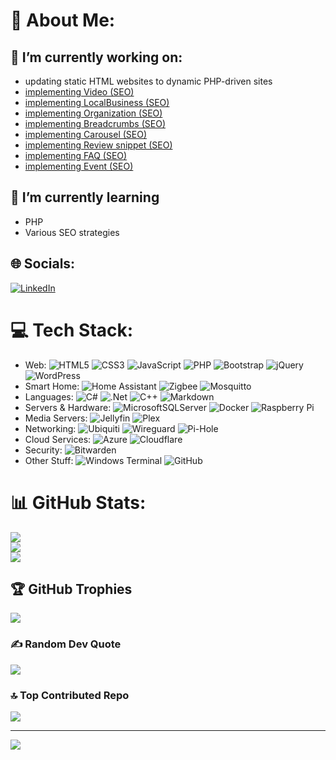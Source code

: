 # 💫 About Me:
## 🔭 I’m currently working on:
  - updating static HTML websites to dynamic PHP-driven sites
  - [implementing Video (SEO)](https://developers.google.com/search/docs/appearance/structured-data/video?sjid=12659659449156195387-NA)
  - [implementing LocalBusiness (SEO)](https://developers.google.com/search/docs/appearance/structured-data/local-business)
  - [implementing Organization (SEO)](https://developers.google.com/search/docs/appearance/structured-data/organization)
  - [implementing Breadcrumbs (SEO)](https://developers.google.com/search/docs/appearance/structured-data/breadcrumb)
  - [implementing Carousel (SEO)](https://developers.google.com/search/docs/appearance/structured-data/carousel)
  - [implementing Review snippet (SEO)](https://developers.google.com/search/docs/appearance/structured-data/review-snippet)
  - [implementing FAQ (SEO)](https://developers.google.com/search/docs/appearance/structured-data/faqpage)
  - [implementing Event (SEO)](https://developers.google.com/search/docs/appearance/structured-data/event)
  
## 🌱 I’m currently learning
  - PHP
  - Various SEO strategies

## 🌐 Socials:
[![LinkedIn](https://img.shields.io/badge/LinkedIn-%230077B5.svg?logo=linkedin&logoColor=white)](https://linkedin.com/in/joelevi) 

# 💻 Tech Stack:
  - Web: ![HTML5](https://img.shields.io/badge/html5-%23E34F26.svg?style=plastic&logo=html5&logoColor=white) ![CSS3](https://img.shields.io/badge/css3-%231572B6.svg?style=plastic&logo=css3&logoColor=white) ![JavaScript](https://img.shields.io/badge/javascript-%23323330.svg?style=plastic&logo=javascript&logoColor=%23F7DF1E) ![PHP](https://img.shields.io/badge/php-%23777BB4.svg?style=plastic&logo=php&logoColor=white) ![Bootstrap](https://img.shields.io/badge/bootstrap-%238511FA.svg?style=plastic&logo=bootstrap&logoColor=white) ![jQuery](https://img.shields.io/badge/jquery-%230769AD.svg?style=plastic&logo=jquery&logoColor=white) ![WordPress](https://img.shields.io/badge/WordPress-%23117AC9.svg?style=plastic&logo=WordPress&logoColor=white)
  - Smart Home: ![Home Assistant](https://img.shields.io/badge/home%20assistant-%2341BDF5.svg?style=plastic&logo=home-assistant&logoColor=white) ![Zigbee](https://img.shields.io/badge/zigbee-%23EB0443.svg?style=plastic&logo=zigbee&logoColor=white) ![Mosquitto](https://img.shields.io/badge/mosquitto-%233C5280.svg?style=plastic&logo=eclipsemosquitto&logoColor=white)
  - Languages: ![C#](https://img.shields.io/badge/c%23-%23239120.svg?style=plastic&logo=csharp&logoColor=white) ![.Net](https://img.shields.io/badge/.NET-5C2D91?style=plastic&logo=.net&logoColor=white) ![C++](https://img.shields.io/badge/c++-%2300599C.svg?style=plastic&logo=c%2B%2B&logoColor=white) ![Markdown](https://img.shields.io/badge/markdown-%23000000.svg?style=plastic&logo=markdown&logoColor=white)
  - Servers & Hardware: ![MicrosoftSQLServer](https://img.shields.io/badge/Microsoft%20SQL%20Server-CC2927?style=plastic&logo=microsoft%20sql%20server&logoColor=white) ![Docker](https://img.shields.io/badge/docker-%230db7ed.svg?style=plastic&logo=docker&logoColor=white) ![Raspberry Pi](https://img.shields.io/badge/-Raspberry_Pi-C51A4A?style=plastic&logo=Raspberry-Pi) 
  - Media Servers: ![Jellyfin](https://img.shields.io/badge/jellyfin-%23000B25.svg?style=plastic&logo=Jellyfin&logoColor=00A4DC)  ![Plex](https://img.shields.io/badge/plex-%23E5A00D.svg?style=plastic&logo=plex&logoColor=white)
  - Networking: ![Ubiquiti](https://img.shields.io/badge/ubiquiti-%230559C9.svg?style=plastic&logo=ubiquiti&logoColor=white) ![Wireguard](https://img.shields.io/badge/wireguard-%2388171A.svg?style=plastic&logo=wireguard&logoColor=white) ![Pi-Hole](https://img.shields.io/badge/pihole-%2396060C.svg?style=plastic&logo=pi-hole&logoColor=white)
  - Cloud Services: ![Azure](https://img.shields.io/badge/azure-%230072C6.svg?style=plastic&logo=microsoftazure&logoColor=white) ![Cloudflare](https://img.shields.io/badge/Cloudflare-F38020?style=plastic&logo=Cloudflare&logoColor=white) 
  - Security: ![Bitwarden](https://img.shields.io/badge/bitwarden-%23175DDC.svg?style=plastic&logo=bitwarden&logoColor=white)  
  - Other Stuff:  ![Windows Terminal](https://img.shields.io/badge/Windows%20Terminal-%234D4D4D.svg?style=plastic&logo=windows-terminal&logoColor=white) ![GitHub](https://img.shields.io/badge/github-%23121011.svg?style=plastic&logo=github&logoColor=white) 

# 📊 GitHub Stats:
![](https://github-readme-stats.vercel.app/api?username=joelevi-eli&theme=dark&hide_border=true&include_all_commits=false&count_private=true)<br/>
![](https://nirzak-streak-stats.vercel.app/?user=joelevi-eli&theme=dark&hide_border=true)<br/>
![](https://github-readme-stats.vercel.app/api/top-langs/?username=joelevi-eli&theme=dark&hide_border=true&include_all_commits=false&count_private=true&layout=compact)

## 🏆 GitHub Trophies
![](https://github-profile-trophy.vercel.app/?username=joelevi-eli&theme=tokyonight&no-frame=true&no-bg=true&margin-w=4)

### ✍️ Random Dev Quote
![](https://quotes-github-readme.vercel.app/api?type=horizontal&theme=radical)

### 🔝 Top Contributed Repo
![](https://github-contributor-stats.vercel.app/api?username=joelevi-eli&limit=5&theme=dark&combine_all_yearly_contributions=true)

---
[![](https://visitcount.itsvg.in/api?id=joelevi-eli&icon=0&color=0)](https://visitcount.itsvg.in)

<!-- Proudly created with GPRM ( https://gprm.itsvg.in ) -->
